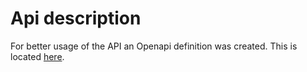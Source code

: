 # Api description

For better usage of the API an Openapi definition was created. This is located [here](./figures/openapi.json). 